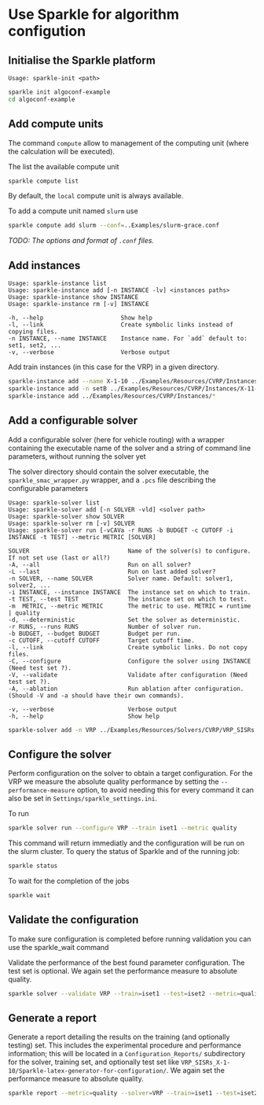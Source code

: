 # Use Sparkle for algorithm configution

## Initialise the Sparkle platform

```
Usage: sparkle-init <path>
```

```bash
sparkle init algoconf-example
cd algoconf-example
```

## Add compute units

The command `compute` allow to management of the computing unit (where the calculation will be executed). 

The list the available compute unit
```bash
sparkle compute list
```
By default, the `local` compute unit is always available. 

To add a compute unit named `slurm` use
```bash
sparkle compute add slurm --conf=..Examples/slurm-grace.conf
```

*TODO: The options and format of `.conf` files.*


## Add instances

```
Usage: sparkle-instance list 
Usage: sparkle-instance add [-n INSTANCE -lv] <instances paths> 
Usage: sparkle-instance show INSTANCE 
Usage: sparkle-instance rm [-v] INSTANCE 

-h, --help                      Show help 
-l, --link                      Create symbolic links instead of copying files.
-n INSTANCE, --name INSTANCE    Instance name. For `add` default to: set1, set2, ...
-v, --verbose                   Verbose output 
```


Add train instances (in this case for the VRP) in a given directory.
```bash
sparkle-instance add --name X-1-10 ../Examples/Resources/CVRP/Instances/X-1-10
sparkle-instance add -n setB ../Examples/Resources/CVRP/Instances/X-11-20
sparkle-instance add ../Examples/Resources/CVRP/Instances/*
```


## Add a configurable solver

Add a configurable solver (here for vehicle routing) with a wrapper containing the executable name of the solver and a string of command line parameters, without running the solver yet

The solver directory should contain the solver executable, the `sparkle_smac_wrapper.py` wrapper, and a `.pcs` file describing the configurable parameters

```
Usage: sparkle-solver list 
Usage: sparkle-solver add [-n SOLVER -vld] <solver path> 
Usage: sparkle-solver show SOLVER 
Usage: sparkle-solver rm [-v] SOLVER 
Usage: sparkle-solver run [-vCAVa -r RUNS -b BUDGET -c CUTOFF -i INSTANCE -t TEST] --metric METRIC [SOLVER] 

SOLVER                            Name of the solver(s) to configure. If not set use (last or all?)
-A, --all                         Run on all solver? 
-L --last                         Run on last added solver? 
-n SOLVER, --name SOLVER          Solver name. Default: solver1, solver2, ...
-i INSTANCE, --instance INSTANCE  The instance set on which to train. 
-t TEST, --test TEST              The instance set on which to test. 
-m  METRIC, --metric METRIC       The metric to use. METRIC = runtime | quality
-d, --deterministic               Set the solver as deterministic.
-r RUNS, --runs RUNS              Number of solver run.
-b BUDGET, --budget BUDGET        Budget per run.
-c CUTOFF, --cutoff CUTOFF        Target cutoff time.
-l, --link                        Create symbolic links. Do not copy files.
-C, --configure                   Configure the solver using INSTANCE (Need test set ?).
-V, --validate                    Validate after configuration (Need test set ?).
-A, --ablation                    Run ablation after configuration. (Should -V and -a should have their own commands).

-v, --verbose                     Verbose output 
-h, --help                        Show help 
```

```bash
sparkle-solver add -n VRP ../Examples/Resources/Solvers/CVRP/VRP_SISRs
```


## Configure the solver

Perform configuration on the solver to obtain a target configuration. For the VRP we measure the absolute quality performance by setting the `--performance-measure` option, to avoid needing this for every command it can also be set in `Settings/sparkle_settings.ini`.

To run
```bash
sparkle solver run --configure VRP --train iset1 --metric quality
```
This command will return immediatly and the configuration will be run on the slurm cluster. To query the status of Sparkle and of the running job:
```bash
sparkle status 
```

To wait for the completion of the jobs
```bash
sparkle wait
```

## Validate the configuration

To make sure configuration is completed before running validation you can use the sparkle_wait command

Validate the performance of the best found parameter configuration. The test set is optional. We again set the performance measure to absolute quality.

```bash
sparkle solver --validate VRP --train=iset1 --test=iset2 --metric=quality --runon=slurm --wait
```

## Generate a report


Generate a report detailing the results on the training (and optionally testing) set. This includes the experimental procedure and performance information; this will be located in a `Configuration_Reports/` subdirectory for the solver, training set, and optionally test set like `VRP_SISRs_X-1-10/Sparkle-latex-generator-for-configuration/`. We again set the performance measure to absolute quality.

```bash
sparkle report --metric=quality --solver=VRP --train=iset1 --test=iset2
```
